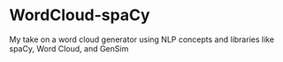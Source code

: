# WordCloud-spaCy
My take on a word cloud generator using NLP concepts and libraries like spaCy, Word Cloud, and GenSim
